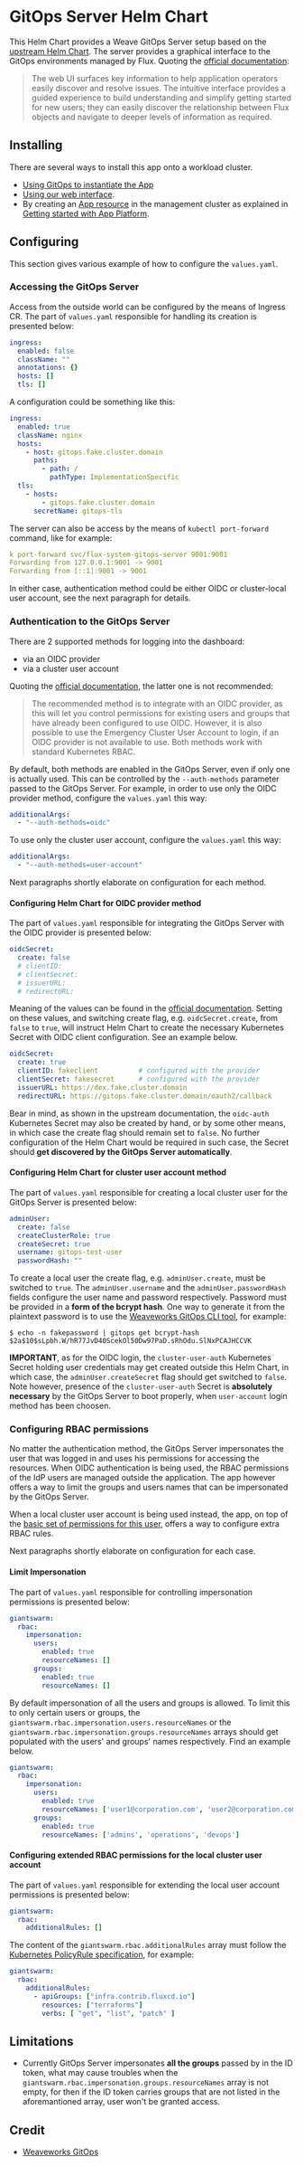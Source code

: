 # GitOps Server Helm Chart

This Helm Chart provides a Weave GitOps Server setup based on the [upstream Helm Chart](https://github.com/weaveworks/weave-gitops/tree/main/charts/gitops-server). The server provides a graphical interface to the GitOps environments managed by Flux. Quoting the [official documentation](https://docs.gitops.weave.works/docs/0.18.0/intro/):

> The web UI surfaces key information to help application operators easily discover and resolve issues. The intuitive interface provides a guided experience to build understanding and simplify getting started for new users; they can easily discover the relationship between Flux objects and navigate to deeper levels of information as required.

## Installing

There are several ways to install this app onto a workload cluster.

- [Using GitOps to instantiate the App](https://docs.giantswarm.io/advanced/gitops/#installing-managed-apps)
- [Using our web interface](https://docs.giantswarm.io/ui-api/web/app-platform/#installing-an-app).
- By creating an [App resource](https://docs.giantswarm.io/ui-api/management-api/crd/apps.application.giantswarm.io/) in the management cluster as explained in [Getting started with App Platform](https://docs.giantswarm.io/app-platform/getting-started/).

## Configuring

This section gives various example of how to configure the `values.yaml`.

### Accessing the GitOps Server

Access from the outside world can be configured by the means of Ingress CR. The part of `values.yaml` responsible for handling its creation is presented below:

```yaml
ingress:
  enabled: false
  className: ""
  annotations: {}
  hosts: []
  tls: []
```

A configuration could be something like this:

```yaml
ingress:
  enabled: true
  className: nginx
  hosts:
    - host: gitops.fake.cluster.domain
      paths:
        - path: /
          pathType: ImplementationSpecific
  tls:
    - hosts:
        - gitops.fake.cluster.domain
      secretName: gitops-tls
```

The server can also be access by the means of `kubectl port-forward` command, like for example:

```yaml
k port-forward svc/flux-system-gitops-server 9001:9001
Forwarding from 127.0.0.1:9001 -> 9001
Forwarding from [::1]:9001 -> 9001
```

In either case, authentication method could be either OIDC or cluster-local user account, see the next paragraph for details.

### Authentication to the GitOps Server

There are 2 supported methods for logging into the dashboard:

* via an OIDC provider
* via a cluster user account

Quoting the [official documentation](https://docs.gitops.weave.works/docs/0.18.0/configuration/securing-access-to-the-dashboard/), the latter one is not recommended:

> The recommended method is to integrate with an OIDC provider, as this will let you control permissions for existing users and groups that have already been configured to use OIDC. However, it is also possible to use the Emergency Cluster User Account to login, if an OIDC provider is not available to use. Both methods work with standard Kubernetes RBAC.

By default, both methods are enabled in the GitOps Server, even if only one is actually used. This can be controlled by the `--auth-methods` parameter passed to the GitOps Server. For example, in order to use only the OIDC provider method, configure the
`values.yaml` this way:

```yaml
additionalArgs:
  - "--auth-methods=oidc"
```

To use only the cluster user account, configure the `values.yaml` this way:

```yaml
additionalArgs:
  - "--auth-methods=user-account"
```

Next paragraphs shortly elaborate on configuration for each method.

#### Configuring Helm Chart for OIDC provider method

The part of `values.yaml` responsible for integrating the GitOps Server with the OIDC provider is presented below:

```yaml
oidcSecret:
  create: false
  # clientID:
  # clientSecret:
  # issuerURL:
  # redirectURL:
```

Meaning of the values can be found in the [official documentation](https://docs.gitops.weave.works/docs/0.18.0/configuration/oidc-access/#configuration). Setting on these values, and switching create flag, e.g. `oidcSecret.create`, from `false` to `true`, will instruct Helm Chart to create the necessary Kubernetes Secret with OIDC client configuration. See an example below.

```yaml
oidcSecret:
  create: true
  clientID: fakeclient          # configured with the provider
  clientSecret: fakesecret      # configured with the provider
  issuerURL: https://dex.fake.cluster.domain
  redirectURL: https://gitops.fake.cluster.domain/oauth2/callback
```

Bear in mind, as shown in the upstream documentation, the `oidc-auth` Kubernetes Secret may also be created by hand, or by some other means, in which case the create flag should remain set to `false`. No further configuration of the Helm Chart would be required in such case, the Secret should **get discovered by the GitOps Server automatically**.

#### Configuring Helm Chart for cluster user account method

The part of `values.yaml` responsible for creating a local cluster user for the GitOps Server is presented below:

```yaml
adminUser:
  create: false
  createClusterRole: true
  createSecret: true
  username: gitops-test-user
  passwordHash: ""
```

To create a local user the create flag, e.g. `adminUser.create`, must be switched to `true`. The `adminUser.username` and the `adminUser.passwordHash` fields configure the user name and password respectively. Password must be provided in a **form of the bcrypt hash**. One way to generate it from the plaintext password is to use the [Weaveworks GitOps CLI tool](https://docs.gitops.weave.works/docs/0.18.0/installation/weave-gitops/#install-the-gitops-cli), for example:

```shell
$ echo -n fakepassword | gitops get bcrypt-hash
$2a$10$sLpbh.W/hR77JvD40ScekOl50Dw97PaD.sRhOdu.SlNxPCAJHCCVK
```

**IMPORTANT**, as for the OIDC login, the `cluster-user-auth` Kubernetes Secret holding user credentials may get created outside this Helm Chart, in which case, the `adminUser.createSecret` flag should get switched to `false`. Note however, presence of the `cluster-user-auth` Secret is **absolutely necessary** by the GitOps Server to boot properly, when `user-account` login method has been choosen.

### Configuring RBAC permissions

No matter the authentication method, the GitOps Server impersonates the user that was logged in and uses his permissions for accessing the resources. When OIDC authentication is being used, the RBAC permissions of the IdP users are managed outside the application. The app however offers a way to limit the groups and users names that can be impersonated by the GitOps Server.

When a local cluster user account is being used instead, the app, on top of the [basic set of permissions for this user](https://docs.gitops.weave.works/docs/0.18.0/configuration/emergency-user/#user-permissions), offers a way to configure extra RBAC rules.

Next paragraphs shortly elaborate on configuration for each case.

#### Limit Impersonation

The part of `values.yaml` responsible for controlling impersonation permissions is presented below:

```yaml
giantswarm:
  rbac:
    impersonation:
      users:
        enabled: true
        resourceNames: []
      groups:
        enabled: true
        resourceNames: []
```

By default impersonation of all the users and groups is allowed. To limit this to only certain users or groups, the `giantswarm.rbac.impersonation.users.resourceNames` or the `giantswarm.rbac.impersonation.groups.resourceNames` arrays should get populated with the users' and groups' names respectively. Find an example below.

```yaml
giantswarm:
  rbac:
    impersonation:
      users:
        enabled: true
        resourceNames: ['user1@corporation.com', 'user2@corporation.com']
      groups:
        enabled: true
        resourceNames: ['admins', 'operations', 'devops']
```

#### Configuring extended RBAC permissions for the local cluster user account

The part of `values.yaml` responsible for extending the local user account permissions is presented below:

```yaml
giantswarm:
  rbac:
    additionalRules: []
```

The content of the `giantswarm.rbac.additionalRules` array must follow the [Kubernetes PolicyRule specification](https://kubernetes.io/docs/reference/generated/kubernetes-api/v1.26/#policyrule-v1-rbac-authorization-k8s-io), for example:

```yaml
giantswarm:
  rbac:
    additionalRules:
      - apiGroups: ["infra.contrib.fluxcd.io"]
        resources: ["terraforms"]
        verbs: [ "get", "list", "patch" ]
```

## Limitations

* Currently GitOps Server impersonates **all the groups** passed by in the ID token, what may cause troubles when the `giantswarm.rbac.impersonation.groups.resourceNames` array is not empty, for then if the ID token carries groups that are not listed in the aforemantioned array, user won't be granted access.

## Credit

- [Weaveworks GitOps](https://github.com/weaveworks/weave-gitops/tree/main/charts/gitops-server)
